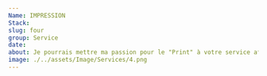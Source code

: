 ```yaml
---
Name: IMPRESSION
Stack:
slug: four
group: Service
date:
about: Je pourrais mettre ma passion pour le "Print" à votre service afin de suivre vos documents jusqu'à l'impression et m'assurer de leur qualité.
image: ./../assets/Image/Services/4.png
---
```


